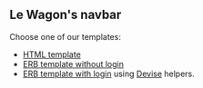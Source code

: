 ## Le Wagon's navbar

Choose one of our templates:

- [HTML template](https://github.com/lewagon/awesome-navbars/blob/master/templates/_navbar_wagon.html)
- [ERB template without login](https://github.com/lewagon/awesome-navbars/blob/master/templates/_navbar_wagon_without_login.html.erb)
- [ERB template with login](https://github.com/lewagon/awesome-navbars/blob/master/templates/_navbar_wagon.html.erb) using [Devise](https://github.com/plataformatec/devise) helpers.

